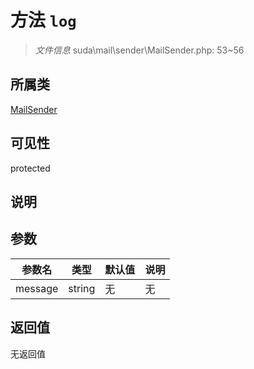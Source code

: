 # 方法 `log`

> *文件信息* suda\mail\sender\MailSender.php: 53~56

## 所属类 

[MailSender](../MailSender.md)

## 可见性

protected

## 说明



## 参数


| 参数名 | 类型 | 默认值 | 说明 |
|--------|-----|-------|-------|
| message |  string | 无 | 无 |



## 返回值

无返回值
